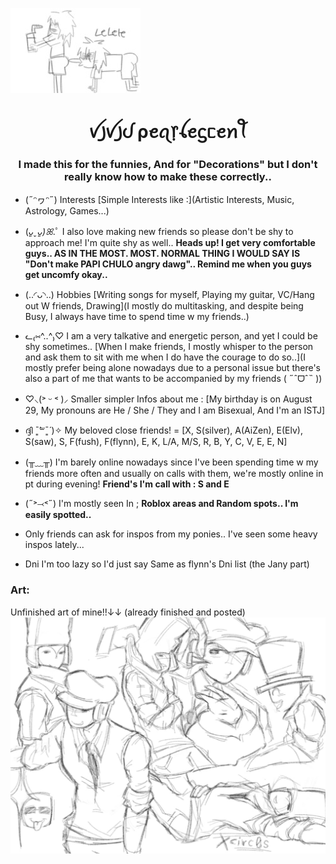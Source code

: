 ![image alt](https://github.com/Pleasant-Pearlescent/Pleasant-Pearlescent/blob/dd31057f3a9e253258b05dc34299f1bf3762f239/IMG_20250519_022251.jpg)
<h1 align="center">ꪜ꠸ꪜ꠸ᦔ ρꫀꪖ᥅ꪶꫀᦓᥴꫀꪀꪻ</h1>
<h3 align="center">I made this for the funnies, And for "Decorations" but I don't really know how to make these correctly..</h3>

- (˶ᵔヮᵔ˶) Interests [Simple Interests like :](Artistic Interests, Music, Astrology, Games...)

- (*ᴗ͈ˬᴗ͈)ꕤ*.ﾟ I also love making new friends so please don't be shy to approach me! I'm quite shy as well.. **Heads up! I get very comfortable guys.. AS IN THE MOST. MOST. NORMAL THING I WOULD SAY IS "Don't make PAPI CHULO angry dawg".. Remind me when you guys get uncomfy okay..**

- (..◜ᴗ◝..) Hobbies [Writing songs for myself, Playing my guitar, VC/Hang out W friends, Drawing](I mostly do multitasking, and despite being Busy, I always have time to spend time w my friends..)

- ᓚ₍⑅^..^₎♡ I am a very talkative and energetic person, and yet I could be shy sometimes.. [When I make friends, I mostly whisper to the person and ask them to sit with me when I do have the courage to do so..](I mostly prefer being alone nowadays due to a personal issue but there's also a part of me that wants to be accompanied by my friends ( ˶ˆᗜˆ˵ ))

- ♡⸜(˃ ᵕ ˂ )⸝ Smaller simpler Infos about me : [My birthday is on August 29, My pronouns are He / She / They and I am Bisexual, And I'm an ISTJ]

- ദ്ദി ˉ͈̀꒳ˉ͈́ )✧ My beloved close friends! = [X, S(silver), A(AiZen), E(Elv), S(saw), S, F(fush), F(flynn), E, K, L/A, M/S, R, B, Y, C, V, E, E, N]

- (╥﹏╥) I'm barely online nowadays since I've been spending time w my friends more often and usually on calls with them, we're mostly online in pt during evening! **Friend's I'm call with : S and E**

- (˶˃⤙˂˶) I'm mostly seen In ; **Roblox areas and Random spots.. I'm easily spotted..**

- Only friends can ask for inspos from my ponies.. I've seen some heavy inspos lately...


- Dni
I'm too lazy so I'd just say Same as flynn's Dni list (the Jany part)

<h3 align="left">Art:</h3>
<p align="left">
</p>

Unfinished art of mine!!↓↓ (already finished and posted) 
![image alt](https://github.com/Pleasant-Pearlescent/Pleasant-Pearlescent/blob/afe320eb8b64c2f0a7bcf9e269789223528b6004/HiPaint_1747495111231.jpg)
